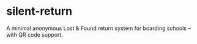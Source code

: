 # silent-return
A minimal anonymous Lost &amp; Found return system for boarding schools – with QR code support.
